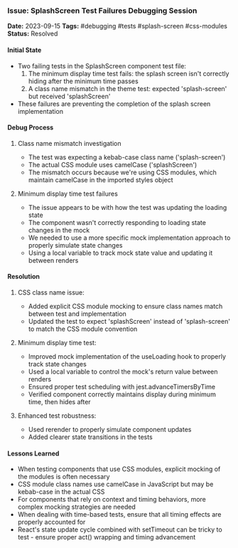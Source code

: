 ### Issue: SplashScreen Test Failures Debugging Session
**Date:** 2023-09-15
**Tags:** #debugging #tests #splash-screen #css-modules
**Status:** Resolved

#### Initial State
- Two failing tests in the SplashScreen component test file:
  1. The minimum display time test fails: the splash screen isn't correctly hiding after the minimum time passes
  2. A class name mismatch in the theme test: expected 'splash-screen' but received 'splashScreen'
- These failures are preventing the completion of the splash screen implementation

#### Debug Process
1. Class name mismatch investigation
   - The test was expecting a kebab-case class name ('splash-screen')
   - The actual CSS module uses camelCase ('splashScreen')
   - The mismatch occurs because we're using CSS modules, which maintain camelCase in the imported styles object

2. Minimum display time test failures
   - The issue appears to be with how the test was updating the loading state
   - The component wasn't correctly responding to loading state changes in the mock
   - We needed to use a more specific mock implementation approach to properly simulate state changes
   - Using a local variable to track mock state value and updating it between renders

#### Resolution
1. CSS class name issue:
   - Added explicit CSS module mocking to ensure class names match between test and implementation
   - Updated the test to expect 'splashScreen' instead of 'splash-screen' to match the CSS module convention

2. Minimum display time test:
   - Improved mock implementation of the useLoading hook to properly track state changes
   - Used a local variable to control the mock's return value between renders
   - Ensured proper test scheduling with jest.advanceTimersByTime
   - Verified component correctly maintains display during minimum time, then hides after
   
3. Enhanced test robustness:
   - Used rerender to properly simulate component updates
   - Added clearer state transitions in the tests

#### Lessons Learned
- When testing components that use CSS modules, explicit mocking of the modules is often necessary
- CSS module class names use camelCase in JavaScript but may be kebab-case in the actual CSS
- For components that rely on context and timing behaviors, more complex mocking strategies are needed
- When dealing with time-based tests, ensure that all timing effects are properly accounted for
- React's state update cycle combined with setTimeout can be tricky to test - ensure proper act() wrapping and timing advancement

